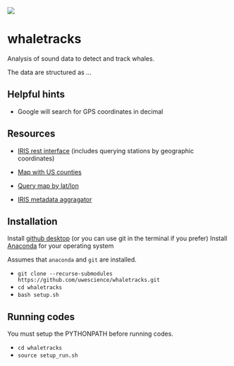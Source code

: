 ![](https://travis-ci.com/uwescience/whaletracks.svg?branch=master)

# whaletracks
Analysis of sound data to detect and track whales.

The data are structured as ...

## Helpful hints

- Google will search for GPS coordinates in decimal

## Resources

- [IRIS rest interface](https://service.iris.edu/irisws/fedcatalog/1/) (includes querying stations by geographic coordinates)

- [Map with US counties](https://www.randymajors.com/p/countygmap.html)
- [Query map by lat/lon](http://ds.iris.edu/gmap/#maxlat=50&maxlon=-124&minlat=38&minlon=-132&network=*&drawingmode=box&planet=earth)
- [IRIS metadata aggragator](http://ds.iris.edu/mda/7D/FC03D/?starttime=2014-09-07T00:00:00&endtime=2015-10-02T23:59:59)


## Installation
Install [github desktop](https://desktop.github.com/) (or you can use git in the terminal if you prefer)
Install [Anaconda](https://www.anaconda.com/products/individual) for your operating system


Assumes that ``anaconda`` and ``git`` are installed.

- ``git clone --recurse-submodules https://github.com/uwescience/whaletracks.git``
- ``cd whaletracks``
- ``bash setup.sh``



## Running codes
You must setup the PYTHONPATH before running codes.
- `cd whaletracks`
- `source setup_run.sh`
